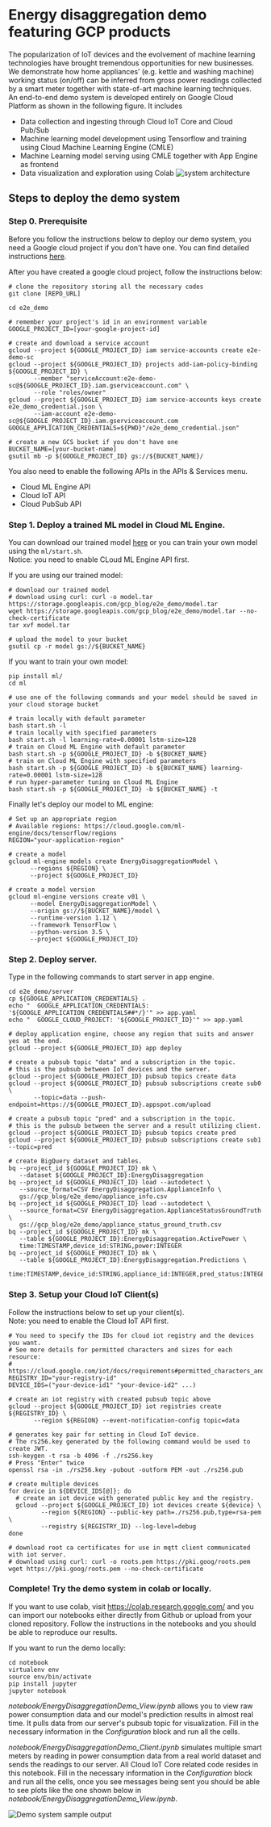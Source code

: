 # Energy disaggregation demo featuring GCP products
The popularization of IoT devices and the evolvement of machine learning technologies have brought tremendous opportunities for new businesses. We demonstrate how home appliances’ (e.g. kettle and washing machine) working status (on/off) can be inferred from gross power readings collected by a smart meter together with state-of-art machine learning techniques. An end-to-end demo system is developed entirely on Google Cloud Platform as shown in the following figure. It includes
* Data collection and ingesting through Cloud IoT Core and Cloud Pub/Sub
* Machine learning model development using Tensorflow and training using Cloud Machine Learning Engine (CMLE)
* Machine Learning model serving using CMLE together with App Engine as frontend
* Data visualization and exploration using Colab
![system architecture](https://storage.googleapis.com/gcp_blog/img/arch.jpg)  

## Steps to deploy the demo system

### Step 0. Prerequisite
Before you follow the instructions below to deploy our demo system, you need a Google cloud project if you don't have one. You can find detailed instructions [here](https://cloud.google.com/dataproc/docs/guides/setup-project).

After you have created a google cloud project, follow the instructions below:
```shell
# clone the repository storing all the necessary codes
git clone [REPO_URL]

cd e2e_demo

# remember your project's id in an environment variable
GOOGLE_PROJECT_ID=[your-google-project-id]

# create and download a service account
gcloud --project ${GOOGLE_PROJECT_ID} iam service-accounts create e2e-demo-sc
gcloud --project ${GOOGLE_PROJECT_ID} projects add-iam-policy-binding ${GOOGLE_PROJECT_ID} \
       --member "serviceAccount:e2e-demo-sc@${GOOGLE_PROJECT_ID}.iam.gserviceaccount.com" \
       --role "roles/owner"
gcloud --project ${GOOGLE_PROJECT_ID} iam service-accounts keys create e2e_demo_credential.json \
       --iam-account e2e-demo-sc@${GOOGLE_PROJECT_ID}.iam.gserviceaccount.com
GOOGLE_APPLICATION_CREDENTIALS=${PWD}"/e2e_demo_credential.json"

# create a new GCS bucket if you don't have one
BUCKET_NAME=[your-bucket-name]
gsutil mb -p ${GOOGLE_PROJECT_ID} gs://${BUCKET_NAME}/
```

You also need to enable the following APIs in the APIs & Services menu.
* Cloud ML Engine API
* Cloud IoT API
* Cloud PubSub API

### Step 1. Deploy a trained ML model in Cloud ML Engine.
You can download our trained model [here](https://storage.googleapis.com/gcp_blog/e2e_demo/model.tar) or you can train your own model using the `ml/start.sh`.  
Notice: you need to enable CLoud ML Engine API first.  

If you are using our trained model:
```shell
# download our trained model
# download using curl: curl -o model.tar https://storage.googleapis.com/gcp_blog/e2e_demo/model.tar
wget https://storage.googleapis.com/gcp_blog/e2e_demo/model.tar --no-check-certificate
tar xvf model.tar

# upload the model to your bucket
gsutil cp -r model gs://${BUCKET_NAME}
```

If you want to train your own model:
```shell
pip install ml/
cd ml

# use one of the following commands and your model should be saved in your cloud storage bucket

# train locally with default parameter
bash start.sh -l
# train locally with specified parameters
bash start.sh -l learning-rate=0.00001 lstm-size=128
# train on Cloud ML Engine with default parameter
bash start.sh -p ${GOOGLE_PROJECT_ID} -b ${BUCKET_NAME}
# train on Cloud ML Engine with specified parameters
bash start.sh -p ${GOOGLE_PROJECT_ID} -b ${BUCKET_NAME} learning-rate=0.00001 lstm-size=128
# run hyper-parameter tuning on Cloud ML Engine
bash start.sh -p ${GOOGLE_PROJECT_ID} -b ${BUCKET_NAME} -t
```

Finally let's deploy our model to ML engine:
```shell
# Set up an appropriate region
# Available regions: https://cloud.google.com/ml-engine/docs/tensorflow/regions
REGION="your-application-region"

# create a model
gcloud ml-engine models create EnergyDisaggregationModel \
      --regions ${REGION} \
      --project ${GOOGLE_PROJECT_ID}
      
# create a model version
gcloud ml-engine versions create v01 \
      --model EnergyDisaggregationModel \
      --origin gs://${BUCKET_NAME}/model \
      --runtime-version 1.12 \
      --framework TensorFlow \
      --python-version 3.5 \
      --project ${GOOGLE_PROJECT_ID}
```

### Step 2. Deploy server.
Type in the following commands to start server in app engine.  
```shell
cd e2e_demo/server
cp ${GOOGLE_APPLICATION_CREDENTIALS} .
echo "  GOOGLE_APPLICATION_CREDENTIALS: '${GOOGLE_APPLICATION_CREDENTIALS##*/}'" >> app.yaml
echo "  GOOGLE_CLOUD_PROJECT: '${GOOGLE_PROJECT_ID}'" >> app.yaml

# deploy application engine, choose any region that suits and answer yes at the end.
gcloud --project ${GOOGLE_PROJECT_ID} app deploy

# create a pubsub topic "data" and a subscription in the topic.
# this is the pubsub between IoT devices and the server.
gcloud --project ${GOOGLE_PROJECT_ID} pubsub topics create data
gcloud --project ${GOOGLE_PROJECT_ID} pubsub subscriptions create sub0 \
       --topic=data --push-endpoint=https://${GOOGLE_PROJECT_ID}.appspot.com/upload

# create a pubsub topic "pred" and a subscription in the topic.
# this is the pubsub between the server and a result utilizing client.
gcloud --project ${GOOGLE_PROJECT_ID} pubsub topics create pred
gcloud --project ${GOOGLE_PROJECT_ID} pubsub subscriptions create sub1 --topic=pred

# create BigQuery dataset and tables.
bq --project_id ${GOOGLE_PROJECT_ID} mk \
   --dataset ${GOOGLE_PROJECT_ID}:EnergyDisaggregation
bq --project_id ${GOOGLE_PROJECT_ID} load --autodetect \
   --source_format=CSV EnergyDisaggregation.ApplianceInfo \
   gs://gcp_blog/e2e_demo/appliance_info.csv
bq --project_id ${GOOGLE_PROJECT_ID} load --autodetect \
   --source_format=CSV EnergyDisaggregation.ApplianceStatusGroundTruth \
   gs://gcp_blog/e2e_demo/appliance_status_ground_truth.csv
bq --project_id ${GOOGLE_PROJECT_ID} mk \
   --table ${GOOGLE_PROJECT_ID}:EnergyDisaggregation.ActivePower \
   time:TIMESTAMP,device_id:STRING,power:INTEGER
bq --project_id ${GOOGLE_PROJECT_ID} mk \
   --table ${GOOGLE_PROJECT_ID}:EnergyDisaggregation.Predictions \
   time:TIMESTAMP,device_id:STRING,appliance_id:INTEGER,pred_status:INTEGER,pred_prob:FLOAT
```

### Step 3. Setup your Cloud IoT Client(s)
Follow the instructions below to set up your client(s).  
Note: you need to enable the Cloud IoT API first.  
```shell
# You need to specify the IDs for cloud iot registry and the devices you want.
# See more details for permitted characters and sizes for each resource:
# https://cloud.google.com/iot/docs/requirements#permitted_characters_and_size_requirements
REGISTRY_ID="your-registry-id"
DEVICE_IDS=("your-device-id1" "your-device-id2" ...)

# create an iot registry with created pubsub topic above
gcloud --project ${GOOGLE_PROJECT_ID} iot registries create ${REGISTRY_ID} \
       --region ${REGION} --event-notification-config topic=data

# generates key pair for setting in Cloud IoT device.
# The rs256.key generated by the following command would be used to create JWT.
ssh-keygen -t rsa -b 4096 -f ./rs256.key 
# Press "Enter" twice
openssl rsa -in ./rs256.key -pubout -outform PEM -out ./rs256.pub

# create multiple devices
for device in ${DEVICE_IDS[@]}; do
  # create an iot device with generated public key and the registry.
  gcloud --project ${GOOGLE_PROJECT_ID} iot devices create ${device} \
         --region ${REGION} --public-key path=./rs256.pub,type=rsa-pem \
         --registry ${REGISTRY_ID} --log-level=debug
done

# download root ca certificates for use in mqtt client communicated with iot server.
# download using curl: curl -o roots.pem https://pki.goog/roots.pem
wget https://pki.goog/roots.pem --no-check-certificate
```

### Complete! Try the demo system in colab or locally.
If you want to use colab, visit https://colab.research.google.com/ and you can import our notebooks either directly from Github or upload from your cloned repository. Follow the instructions in the notebooks and you should be able to reproduce our results.

If you want to run the demo locally:
```
cd notebook
virtualenv env
source env/bin/activate
pip install jupyter
jupyter notebook
```

*notebook/EnergyDisaggregationDemo_View.ipynb* allows you to view raw power consumption data and our model's prediction results in almost real time. It pulls data from our server's pubsub topic for visualization. Fill in the necessary information in the *Configuration* block and run all the cells.  

*notebook/EnergyDisaggregationDemo_Client.ipynb* simulates multiple smart meters by reading in power consumption data from a real world dataset and sends the readings to our server. All Cloud IoT Core related code resides in this notebook. Fill in the necessary information in the *Configuration* block and run all the cells, once you see messages being sent you should be able to see plots like the one shown below in *notebook/EnergyDisaggregationDemo_View.ipynb*.  

![Demo system sample output](https://storage.googleapis.com/gcp_blog/img/demo03.gif)


